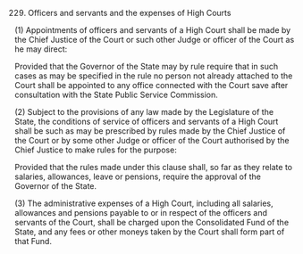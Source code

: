 229. Officers and servants and the expenses of High Courts

(1) Appointments of officers and servants of a High Court shall be made by the Chief Justice of the Court or such other Judge or officer of the Court as he may direct:

Provided that the Governor of the State may by rule require that in such cases as may be specified in the rule no person not already attached to the Court shall be appointed to any office connected with the Court save after consultation with the State Public Service Commission.

(2) Subject to the provisions of any law made by the Legislature of the State, the conditions of service of officers and servants of a High Court shall be such as may be prescribed by rules made by the Chief Justice of the Court or by some other Judge or officer of the Court authorised by the Chief Justice to make rules for the purpose:

Provided that the rules made under this clause shall, so far as they relate to salaries, allowances, leave or pensions, require the approval of the Governor of the State.

(3) The administrative expenses of a High Court, including all salaries, allowances and pensions payable to or in respect of the officers and servants of the Court, shall be charged upon the Consolidated Fund of the State, and any fees or other moneys taken by the Court shall form part of that Fund.

